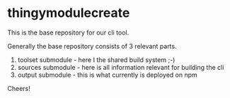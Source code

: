 # thingymodulecreate
This is the base repository for our cli tool.

Generally the base repository consists of 3 relevant parts.

1. toolset submodule - here I the shared build system ;-)
2. sources submodule - here is all information relevant for building the cli
3. output submodule - this is what currently is deployed on npm

Cheers!